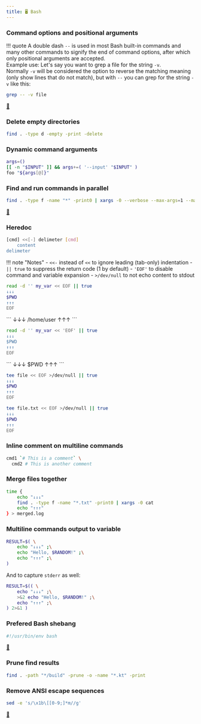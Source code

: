 ```yaml
---
title: 🖥️ Bash
---
```


### Command options and positional arguments

!!! quote
    A double dash `--` is used in most Bash built-in commands and many other commands to signify the end of command options, after which only positional arguments are accepted.  
    Example use: Let's say you want to grep a file for the string `-v`.  
    Normally `-v` will be considered the option to reverse the matching meaning (only show lines that do not match), but with `--` you can grep for the string `-v` like this:

```bash
grep -- -v file
```

[🔗](https://unix.stackexchange.com/a/11382)

### Delete empty directories

```bash
find . -type d -empty -print -delete
```

### Dynamic command arguments

```bash
args=()
[[ -n "$INPUT" ]] && args+=( '--input' "$INPUT" )
foo "${args[@]}"
```

### Find and run commands in parallel

```bash
find . -type f -name "*" -print0 | xargs -0 --verbose --max-args=1 --max-procs=0 -I % echo "%"
```

[🔗](https://explainshell.com/explain?cmd=find+.+-type+f+-name+%22*%22+-print0+%7C+xargs+-0+--verbose+--max-args%3D1+--max-procs%3D0+-I+%25+echo+%22%25%22)

### Heredoc

```bash title="General syntax"
[cmd] <<[-] delimeter [cmd]
    content
delimeter
```

!!! note "Notes"
    - `<<-` instead of `<<` to ignore leading (tab-only) indentation
    - `|| true` to suppress the return code (1 by default)
    - `'EOF'` to disable command and variable expansion
    - `>/dev/null` to not echo content to stdout

```bash title="Multiline content to variable"
read -d '' my_var << EOF || true
↓↓↓
$PWD
↑↑↑
EOF
```
<div class="result" markdown>
```
↓↓↓
/home/user
↑↑↑
```
</div>

```bash title="Multiline content without expansion to variable"
read -d '' my_var << 'EOF' || true
↓↓↓
$PWD
↑↑↑
EOF
```
<div class="result" markdown>
```
↓↓↓
$PWD
↑↑↑
```
</div>

```bash title="Multiline content to file (overwrite)"
tee file << EOF >/dev/null || true
↓↓↓
$PWD
↑↑↑
EOF
```

```bash title="Multiline content to file (append)"
tee file.txt << EOF >/dev/null || true
↓↓↓
$PWD
↑↑↑
EOF
```

### Inline comment on multiline commands

```bash
cmd1 `# This is a comment` \
  cmd2 # This is another comment
```

### Merge files together

```bash
time {
    echo "↓↓↓"
    find . -type f -name "*.txt" -print0 | xargs -0 cat
    echo "↑↑↑"
} > merged.log
```

### Multiline commands output to variable

```bash
RESULT=$( \
    echo "↓↓↓" ;\
    echo "Hello, $RANDOM!" ;\
    echo "↑↑↑" ;\
)
```

And to capture `stderr` as well:

```bash
RESULT=$(( \
    echo "↓↓↓" ;\
    >&2 echo "Hello, $RANDOM!" ;\
    echo "↑↑↑" ;\
) 2>&1 )
```

### Prefered Bash shebang

```bash
#!/usr/bin/env bash
```

[🔗](https://stackoverflow.com/a/10383546/3615879)

### Prune find results

```bash
find . -path "*/build" -prune -o -name "*.kt" -print
```

### Remove ANSI escape sequences

```bash
sed -e 's/\x1b\[[0-9;]*m//g'
```

[🔗](https://superuser.com/a/380778/733209)
